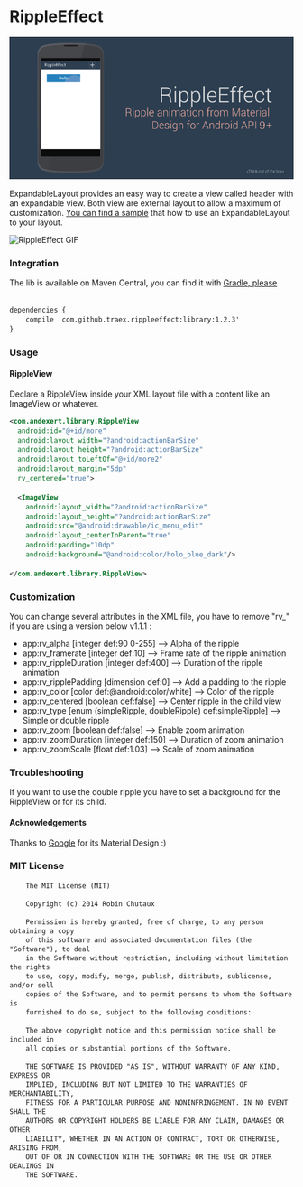 RippleEffect
================

![RippleEffect](https://github.com/traex/RippleEffect/blob/master/header.png)

ExpandableLayout provides an easy way to create a view called header with an expandable view. Both view are external layout to allow a maximum of customization. [You can find a sample](https://github.com/traex/ExpandableLayout/blob/master/sample/) that how to use an ExpandableLayout to your layout.

![RippleEffect GIF](https://github.com/traex/RippleEffect/blob/master/demo.gif)

### Integration
The lib is available on Maven Central, you can find it with [Gradle, please](http://gradleplease.appspot.com/#rippleeffect)

``` xml

dependencies {
    compile 'com.github.traex.rippleeffect:library:1.2.3'
}

```

### Usage

#### RippleView

Declare a RippleView inside your XML layout file with a content like an ImageView or whatever.

``` xml
<com.andexert.library.RippleView
  android:id="@+id/more"
  android:layout_width="?android:actionBarSize"
  android:layout_height="?android:actionBarSize"
  android:layout_toLeftOf="@+id/more2"
  android:layout_margin="5dp"
  rv_centered="true">

  <ImageView
    android:layout_width="?android:actionBarSize"
    android:layout_height="?android:actionBarSize"
    android:src="@android:drawable/ic_menu_edit"
    android:layout_centerInParent="true"
    android:padding="10dp"
    android:background="@android:color/holo_blue_dark"/>

</com.andexert.library.RippleView>
```

### Customization

You can change several attributes in the XML file, you have to remove "rv_" if you are using a version below v1.1.1 :

* app:rv_alpha [integer def:90 0-255] --> Alpha of the ripple
* app:rv_framerate [integer def:10] --> Frame rate of the ripple animation
* app:rv_rippleDuration [integer def:400] --> Duration of the ripple animation
* app:rv_ripplePadding [dimension def:0] --> Add a padding to the ripple
* app:rv_color [color def:@android:color/white] --> Color of the ripple
* app:rv_centered [boolean def:false] --> Center ripple in the child view
* app:rv_type [enum (simpleRipple, doubleRipple) def:simpleRipple] --> Simple or double ripple
* app:rv_zoom [boolean def:false] --> Enable zoom animation
* app:rv_zoomDuration [integer def:150] --> Duration of zoom animation
* app:rv_zoomScale [float def:1.03] --> Scale of zoom animation

### Troubleshooting

If you want to use the double ripple you have to set a background for the RippleView or for its child.

#### Acknowledgements

Thanks to [Google](https://www.google.com/design/spec/material-design/introduction.html) for its Material Design :)

### MIT License

```
    The MIT License (MIT)

    Copyright (c) 2014 Robin Chutaux

    Permission is hereby granted, free of charge, to any person obtaining a copy
    of this software and associated documentation files (the "Software"), to deal
    in the Software without restriction, including without limitation the rights
    to use, copy, modify, merge, publish, distribute, sublicense, and/or sell
    copies of the Software, and to permit persons to whom the Software is
    furnished to do so, subject to the following conditions:

    The above copyright notice and this permission notice shall be included in
    all copies or substantial portions of the Software.

    THE SOFTWARE IS PROVIDED "AS IS", WITHOUT WARRANTY OF ANY KIND, EXPRESS OR
    IMPLIED, INCLUDING BUT NOT LIMITED TO THE WARRANTIES OF MERCHANTABILITY,
    FITNESS FOR A PARTICULAR PURPOSE AND NONINFRINGEMENT. IN NO EVENT SHALL THE
    AUTHORS OR COPYRIGHT HOLDERS BE LIABLE FOR ANY CLAIM, DAMAGES OR OTHER
    LIABILITY, WHETHER IN AN ACTION OF CONTRACT, TORT OR OTHERWISE, ARISING FROM,
    OUT OF OR IN CONNECTION WITH THE SOFTWARE OR THE USE OR OTHER DEALINGS IN
    THE SOFTWARE.
```
